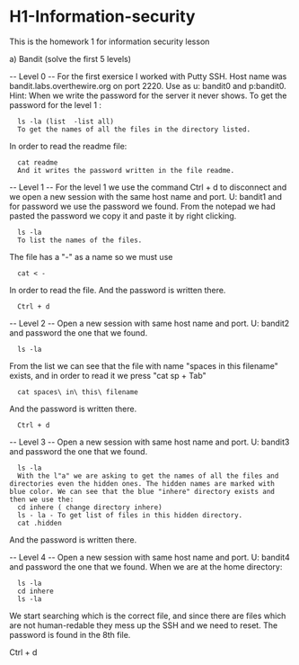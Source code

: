 # H1-Information-security
This is the homework 1 for information security lesson

a) Bandit (solve the first 5 levels)

-- Level 0 -- 
For the first exersice I worked with Putty SSH. Host name was bandit.labs.overthewire.org on port 2220. Use as u: bandit0 and p:bandit0.
Hint: When we write the password for the server it never shows. 
To get the password for the level 1 : 

      ls -la (list  -list all)
      To get the names of all the files in the directory listed.

In order to read the readme file:

      cat readme 
      And it writes the password written in the file readme.

-- Level 1 -- 
For the level 1 we use the command Ctrl + d to disconnect and we open a new session with the same host name and port. U: bandit1 and for password we use the password we found. From the notepad we had pasted the password we copy it and paste it by right clicking.

      ls -la 
      To list the names of the files.
The file has a "-" as a name so we must use 

      cat < -
In order to read the file. And the password is written there. 

      Ctrl + d
      
-- Level 2 --
Open a new session with same host name and port. U: bandit2 and password the one that we found. 

      ls -la
From the list we can see that the file with name "spaces in this filename" exists, and in order to read it we press "cat sp + Tab"

      cat spaces\ in\ this\ filename
And the password is written there. 

      Ctrl + d

-- Level 3 -- 
Open a new session with same host name and port. U: bandit3 and password the one that we found. 

      ls -la
      With the l"a" we are asking to get the names of all the files and directories even the hidden ones. The hidden names are marked with blue color. We can see that the blue "inhere" directory exists and then we use the:
      cd inhere ( change directory inhere)
      ls - la - To get list of files in this hidden directory.
      cat .hidden 
And the password is written there. 

-- Level 4 -- 
Open a new session with same host name and port. U: bandit4 and password the one that we found. 
When we are at the home directory:

      ls -la
      cd inhere
      ls -la
We start searching which is the correct file, and since there are files which are not human-redable they mess up the SSH and we need to reset. The password is found in the 8th file. 

Ctrl + d



